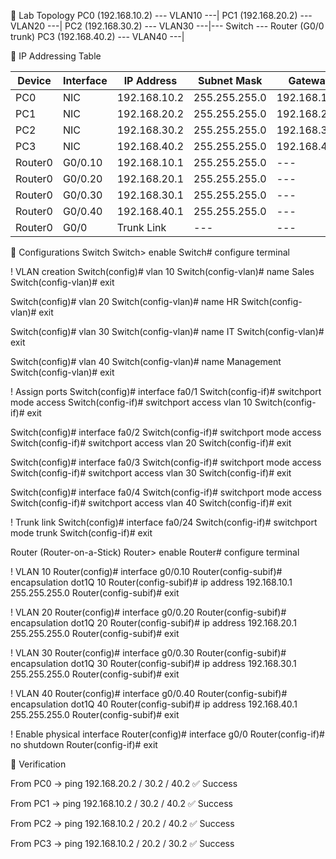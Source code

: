 🔹 Lab Topology
PC0 (192.168.10.2) --- VLAN10 ---|
PC1 (192.168.20.2) --- VLAN20 ---| 
PC2 (192.168.30.2) --- VLAN30 ---|--- Switch --- Router (G0/0 trunk)
PC3 (192.168.40.2) --- VLAN40 ---|

🔹 IP Addressing Table

| Device  | Interface | IP Address   | Subnet Mask   | Gateway      |
| ------- | --------- | ------------ | ------------- | ------------ |
| PC0     | NIC       | 192.168.10.2 | 255.255.255.0 | 192.168.10.1 |
| PC1     | NIC       | 192.168.20.2 | 255.255.255.0 | 192.168.20.1 |
| PC2     | NIC       | 192.168.30.2 | 255.255.255.0 | 192.168.30.1 |
| PC3     | NIC       | 192.168.40.2 | 255.255.255.0 | 192.168.40.1 |
| Router0 | G0/0.10   | 192.168.10.1 | 255.255.255.0 | ---          |
| Router0 | G0/0.20   | 192.168.20.1 | 255.255.255.0 | ---          |
| Router0 | G0/0.30   | 192.168.30.1 | 255.255.255.0 | ---          |
| Router0 | G0/0.40   | 192.168.40.1 | 255.255.255.0 | ---          |
| Router0 | G0/0      | Trunk Link   | ---           | ---          |

🔹 Configurations
Switch
Switch> enable
Switch# configure terminal

! VLAN creation
Switch(config)# vlan 10
Switch(config-vlan)# name Sales
Switch(config-vlan)# exit

Switch(config)# vlan 20
Switch(config-vlan)# name HR
Switch(config-vlan)# exit

Switch(config)# vlan 30
Switch(config-vlan)# name IT
Switch(config-vlan)# exit

Switch(config)# vlan 40
Switch(config-vlan)# name Management
Switch(config-vlan)# exit

! Assign ports
Switch(config)# interface fa0/1
Switch(config-if)# switchport mode access
Switch(config-if)# switchport access vlan 10
Switch(config-if)# exit

Switch(config)# interface fa0/2
Switch(config-if)# switchport mode access
Switch(config-if)# switchport access vlan 20
Switch(config-if)# exit

Switch(config)# interface fa0/3
Switch(config-if)# switchport mode access
Switch(config-if)# switchport access vlan 30
Switch(config-if)# exit

Switch(config)# interface fa0/4
Switch(config-if)# switchport mode access
Switch(config-if)# switchport access vlan 40
Switch(config-if)# exit

! Trunk link
Switch(config)# interface fa0/24
Switch(config-if)# switchport mode trunk
Switch(config-if)# exit

Router (Router-on-a-Stick)
Router> enable
Router# configure terminal

! VLAN 10
Router(config)# interface g0/0.10
Router(config-subif)# encapsulation dot1Q 10
Router(config-subif)# ip address 192.168.10.1 255.255.255.0
Router(config-subif)# exit

! VLAN 20
Router(config)# interface g0/0.20
Router(config-subif)# encapsulation dot1Q 20
Router(config-subif)# ip address 192.168.20.1 255.255.255.0
Router(config-subif)# exit

! VLAN 30
Router(config)# interface g0/0.30
Router(config-subif)# encapsulation dot1Q 30
Router(config-subif)# ip address 192.168.30.1 255.255.255.0
Router(config-subif)# exit

! VLAN 40
Router(config)# interface g0/0.40
Router(config-subif)# encapsulation dot1Q 40
Router(config-subif)# ip address 192.168.40.1 255.255.255.0
Router(config-subif)# exit

! Enable physical interface
Router(config)# interface g0/0
Router(config-if)# no shutdown
Router(config-if)# exit

🔹 Verification

From PC0 → ping 192.168.20.2 / 30.2 / 40.2 ✅ Success

From PC1 → ping 192.168.10.2 / 30.2 / 40.2 ✅ Success

From PC2 → ping 192.168.10.2 / 20.2 / 40.2 ✅ Success

From PC3 → ping 192.168.10.2 / 20.2 / 30.2 ✅ Success
